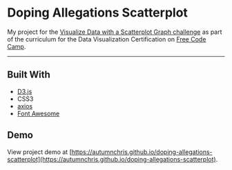 # Doping Allegations Scatterplot

My project for the [Visualize Data with a Scatterplot Graph challenge](https://learn.freecodecamp.org/data-visualization/data-visualization-projects/visualize-data-with-a-scatterplot-graph) as part of the curriculum for the Data Visualization Certification on [Free Code Camp](https://www.freecodecamp.org).

---

## Built With
* [D3.js](https://d3js.org)
* CSS3
* [axios](https://github.com/axios/axios)
* [Font Awesome](https://fontawesome.com)

## Demo

View project demo at [https://autumnchris.github.io/doping-allegations-scatterplot](https://autumnchris.github.io/doping-allegations-scatterplot).
